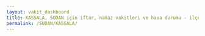```yaml
---
layout: vakit_dashboard
title: KASSALA, SUDAN için iftar, namaz vakitleri ve hava durumu - ilçe/eyalet seç
permalink: /SUDAN/KASSALA/
---
```


<script type="text/javascript">
  var GLOBAL_COUNTRY = 'SUDAN';
  var GLOBAL_CITY = 'KASSALA';
  var GLOBAL_STATE = '';
  var lat = 72;
  var lon = 21;
</script>
